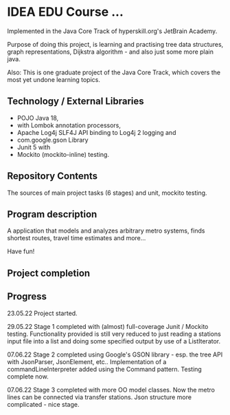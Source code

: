 # IDEA EDU Course ...

Implemented in the Java Core Track of hyperskill.org's JetBrain Academy.

Purpose of doing this project, is learning and practising tree data structures, graph representations, Dijkstra algorithm -
and also just some more plain java.

Also: This is one graduate project of the Java Core Track, which covers the most yet undone learning topics.

## Technology / External Libraries

- POJO Java 18,
- with Lombok annotation processors,
- Apache Log4j SLF4J API binding to Log4j 2 logging and
- com.google.gson Library
- Junit 5 with
- Mockito (mockito-inline) testing.

## Repository Contents

The sources of main project tasks (6 stages) and unit, mockito testing.

## Program description

A application that models and analyzes arbitrary metro systems, finds shortest routes, travel time estimates and more...

Have fun!

## Project completion

[//]: # (Project was completed on xx.0d.22.)

## Progress

23.05.22 Project started.

29.05.22 Stage 1 completed with (almost) full-coverage Junit / Mockito testing. Functionality provided
is still very reduced to just reading a stations input file into a list and doing some specified output by use
of a ListIterator.

07.06.22 Stage 2 completed using Google's GSON library - esp. the tree API with JsonParser, JsonElement, etc.. 
Implementation of a commandLineInterpreter added using the Command pattern. Testing complete now.

07.06.22 Stage 3 completed with more OO model classes. Now the metro lines can be connected via transfer stations. Json
structure more complicated - nice stage.
